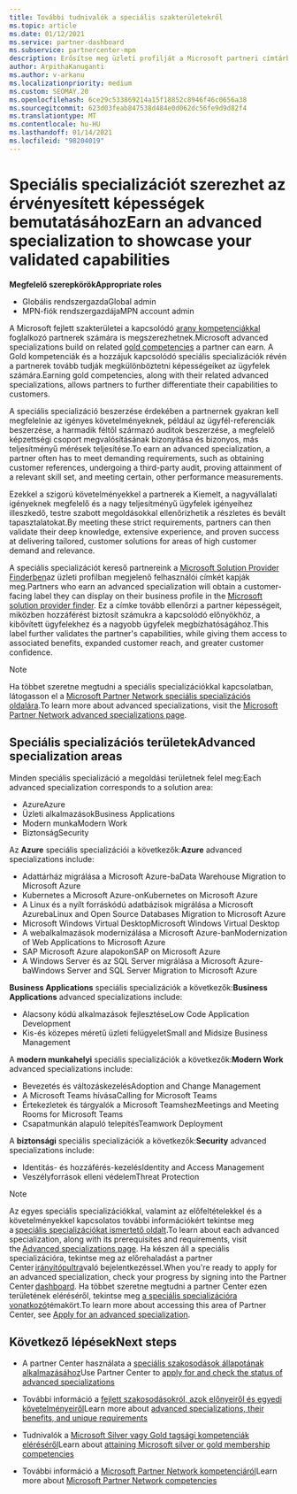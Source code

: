 ```yaml
---
title: További tudnivalók a speciális szakterületekről
ms.topic: article
ms.date: 01/12/2021
ms.service: partner-dashboard
ms.subservice: partnercenter-mpn
description: Erősítse meg üzleti profilját a Microsoft partneri címtárban. Ismerje meg azokat a speciális specializációkat, amelyek a meglévő arany-és ezüst-kompetenciákkal együtt érhetők el.
author: ArpithaKanuganti
ms.author: v-arkanu
ms.localizationpriority: medium
ms.custom: SEOMAY.20
ms.openlocfilehash: 6ce29c533869214a15f18852c8946f46c0656a38
ms.sourcegitcommit: 623d03feab847538d484e0d062dc56fe9d9d82f4
ms.translationtype: MT
ms.contentlocale: hu-HU
ms.lasthandoff: 01/14/2021
ms.locfileid: "98204019"
---
```

# <a name="earn-an-advanced-specialization-to-showcase-your-validated-capabilities"></a><span data-ttu-id="7e12f-104">Speciális specializációt szerezhet az érvényesített képességek bemutatásához</span><span class="sxs-lookup"><span data-stu-id="7e12f-104">Earn an advanced specialization to showcase your validated capabilities</span></span>

<span data-ttu-id="7e12f-105">**Megfelelő szerepkörök**</span><span class="sxs-lookup"><span data-stu-id="7e12f-105">**Appropriate roles**</span></span>

- <span data-ttu-id="7e12f-106">Globális rendszergazda</span><span class="sxs-lookup"><span data-stu-id="7e12f-106">Global admin</span></span>
- <span data-ttu-id="7e12f-107">MPN-fiók rendszergazdája</span><span class="sxs-lookup"><span data-stu-id="7e12f-107">MPN account admin</span></span>

<span data-ttu-id="7e12f-108">A Microsoft fejlett szakterületei a kapcsolódó [arany kompetenciákkal](learn-about-competencies.md) foglalkozó partnerek számára is megszerezhetnek.</span><span class="sxs-lookup"><span data-stu-id="7e12f-108">Microsoft advanced specializations build on related [gold competencies](learn-about-competencies.md) a partner can earn.</span></span> <span data-ttu-id="7e12f-109">A Gold kompetenciák és a hozzájuk kapcsolódó speciális specializációk révén a partnerek tovább tudják megkülönböztetni képességeiket az ügyfelek számára.</span><span class="sxs-lookup"><span data-stu-id="7e12f-109">Earning gold competencies, along with their related advanced specializations, allows partners to further differentiate their capabilities to customers.</span></span>

<span data-ttu-id="7e12f-110">A speciális specializáció beszerzése érdekében a partnernek gyakran kell megfelelnie az igényes követelményeknek, például az ügyfél-referenciák beszerzése, a harmadik féltől származó auditok beszerzése, a megfelelő képzettségi csoport megvalósításának bizonyítása és bizonyos, más teljesítményű mérések teljesítése.</span><span class="sxs-lookup"><span data-stu-id="7e12f-110">To earn an advanced specialization, a partner often has to meet demanding requirements, such as obtaining customer references, undergoing a third-party audit, proving attainment of a relevant skill set, and meeting certain, other performance measurements.</span></span>

<span data-ttu-id="7e12f-111">Ezekkel a szigorú követelményekkel a partnerek a Kiemelt, a nagyvállalati igényeknek megfelelő és a nagy teljesítményű ügyfelek igényeihez illeszkedő, testre szabott megoldásokkal ellenőrizhetik a részletes és bevált tapasztalatokat.</span><span class="sxs-lookup"><span data-stu-id="7e12f-111">By meeting these strict requirements, partners can then validate their deep knowledge, extensive experience, and proven success at delivering tailored, customer solutions for areas of high customer demand and relevance.</span></span>

<span data-ttu-id="7e12f-112">A speciális specializációt kereső partnereink a [Microsoft Solution Provider Finderben](https://www.microsoft.com/solution-providers/home)az üzleti profilban megjelenő felhasználói címkét kapják meg.</span><span class="sxs-lookup"><span data-stu-id="7e12f-112">Partners who earn an advanced specialization will obtain a customer-facing label they can display on their business profile in the [Microsoft solution provider finder](https://www.microsoft.com/solution-providers/home).</span></span> <span data-ttu-id="7e12f-113">Ez a címke tovább ellenőrzi a partner képességeit, miközben hozzáférést biztosít számukra a kapcsolódó előnyökhöz, a kibővített ügyfelekhez és a nagyobb ügyfelek megbízhatóságához.</span><span class="sxs-lookup"><span data-stu-id="7e12f-113">This label further validates the partner's capabilities, while giving them access to associated benefits, expanded customer reach, and greater customer confidence.</span></span>

> [!NOTE]
> <span data-ttu-id="7e12f-114">Ha többet szeretne megtudni a speciális specializációkkal kapcsolatban, látogasson el a [Microsoft Partner Network speciális specializációs oldalára](https://partner.microsoft.com/membership/advanced-specialization).</span><span class="sxs-lookup"><span data-stu-id="7e12f-114">To learn more about advanced specializations, visit the [Microsoft Partner Network advanced specializations page](https://partner.microsoft.com/membership/advanced-specialization).</span></span>

## <a name="advanced-specialization-areas"></a><span data-ttu-id="7e12f-115">Speciális specializációs területek</span><span class="sxs-lookup"><span data-stu-id="7e12f-115">Advanced specialization areas</span></span>

<span data-ttu-id="7e12f-116">Minden speciális specializáció a megoldási területnek felel meg:</span><span class="sxs-lookup"><span data-stu-id="7e12f-116">Each advanced specialization corresponds to a solution area:</span></span>

- <span data-ttu-id="7e12f-117">Azure</span><span class="sxs-lookup"><span data-stu-id="7e12f-117">Azure</span></span>
- <span data-ttu-id="7e12f-118">Üzleti alkalmazások</span><span class="sxs-lookup"><span data-stu-id="7e12f-118">Business Applications</span></span>
- <span data-ttu-id="7e12f-119">Modern munka</span><span class="sxs-lookup"><span data-stu-id="7e12f-119">Modern Work</span></span>
- <span data-ttu-id="7e12f-120">Biztonság</span><span class="sxs-lookup"><span data-stu-id="7e12f-120">Security</span></span>

<span data-ttu-id="7e12f-121">Az **Azure** speciális specializációi a következők:</span><span class="sxs-lookup"><span data-stu-id="7e12f-121">**Azure** advanced specializations include:</span></span>

- <span data-ttu-id="7e12f-122">Adattárház migrálása a Microsoft Azure-ba</span><span class="sxs-lookup"><span data-stu-id="7e12f-122">Data Warehouse Migration to Microsoft Azure</span></span>
- <span data-ttu-id="7e12f-123">Kubernetes a Microsoft Azure-on</span><span class="sxs-lookup"><span data-stu-id="7e12f-123">Kubernetes on Microsoft Azure</span></span>
- <span data-ttu-id="7e12f-124">A Linux és a nyílt forráskódú adatbázisok migrálása a Microsoft Azureba</span><span class="sxs-lookup"><span data-stu-id="7e12f-124">Linux and Open Source Databases Migration to Microsoft Azure</span></span>
- <span data-ttu-id="7e12f-125">Microsoft Windows Virtual Desktop</span><span class="sxs-lookup"><span data-stu-id="7e12f-125">Microsoft Windows Virtual Desktop</span></span>
- <span data-ttu-id="7e12f-126">A webalkalmazások modernizálása a Microsoft Azure-ban</span><span class="sxs-lookup"><span data-stu-id="7e12f-126">Modernization of Web Applications to Microsoft Azure</span></span>
- <span data-ttu-id="7e12f-127">SAP Microsoft Azure alapokon</span><span class="sxs-lookup"><span data-stu-id="7e12f-127">SAP on Microsoft Azure</span></span>
- <span data-ttu-id="7e12f-128">A Windows Server és az SQL Server migrálása a Microsoft Azure-ba</span><span class="sxs-lookup"><span data-stu-id="7e12f-128">Windows Server and SQL Server Migration to Microsoft Azure</span></span>

<span data-ttu-id="7e12f-129">**Business Applications** speciális specializációk a következők:</span><span class="sxs-lookup"><span data-stu-id="7e12f-129">**Business Applications** advanced specializations include:</span></span>

- <span data-ttu-id="7e12f-130">Alacsony kódú alkalmazások fejlesztése</span><span class="sxs-lookup"><span data-stu-id="7e12f-130">Low Code Application Development</span></span>
- <span data-ttu-id="7e12f-131">Kis-és közepes méretű üzleti felügyelet</span><span class="sxs-lookup"><span data-stu-id="7e12f-131">Small and Midsize Business Management</span></span>

<span data-ttu-id="7e12f-132">A **modern munkahelyi** speciális specializációk a következők:</span><span class="sxs-lookup"><span data-stu-id="7e12f-132">**Modern Work** advanced specializations include:</span></span>

- <span data-ttu-id="7e12f-133">Bevezetés és változáskezelés</span><span class="sxs-lookup"><span data-stu-id="7e12f-133">Adoption and Change Management</span></span>
- <span data-ttu-id="7e12f-134">A Microsoft Teams hívása</span><span class="sxs-lookup"><span data-stu-id="7e12f-134">Calling for Microsoft Teams</span></span>
- <span data-ttu-id="7e12f-135">Értekezletek és tárgyalók a Microsoft Teamshez</span><span class="sxs-lookup"><span data-stu-id="7e12f-135">Meetings and Meeting Rooms for Microsoft Teams</span></span>
- <span data-ttu-id="7e12f-136">Csapatmunkán alapuló telepítés</span><span class="sxs-lookup"><span data-stu-id="7e12f-136">Teamwork Deployment</span></span>

<span data-ttu-id="7e12f-137">A **biztonsági** speciális specializációk a következők:</span><span class="sxs-lookup"><span data-stu-id="7e12f-137">**Security** advanced specializations include:</span></span>

- <span data-ttu-id="7e12f-138">Identitás- és hozzáférés-kezelés</span><span class="sxs-lookup"><span data-stu-id="7e12f-138">Identity and Access Management</span></span>
- <span data-ttu-id="7e12f-139">Veszélyforrások elleni védelem</span><span class="sxs-lookup"><span data-stu-id="7e12f-139">Threat Protection</span></span>

> [!NOTE]
> <span data-ttu-id="7e12f-140">Az egyes speciális specializációkkal, valamint az előfeltételekkel és a követelményekkel kapcsolatos további információkért tekintse meg a [speciális specializációkat ismertető oldalt](https://partner.microsoft.com/membership/advanced-specialization).</span><span class="sxs-lookup"><span data-stu-id="7e12f-140">To learn about each advanced specialization, along with its prerequisites and requirements, visit the [Advanced specializations page](https://partner.microsoft.com/membership/advanced-specialization).</span></span> <span data-ttu-id="7e12f-141">Ha készen áll a speciális specializációra, tekintse meg az előrehaladást a partner Center [irányítópultra](https://partner.microsoft.com/dashboard)való bejelentkezéssel.</span><span class="sxs-lookup"><span data-stu-id="7e12f-141">When you're ready to apply for an advanced specialization, check your progress by signing into the Partner Center [dashboard](https://partner.microsoft.com/dashboard).</span></span> <span data-ttu-id="7e12f-142">Ha többet szeretne megtudni a partner Center ezen területének eléréséről, tekintse meg [a speciális specializációra vonatkozó](advanced-specializations-apply.md)témakört.</span><span class="sxs-lookup"><span data-stu-id="7e12f-142">To learn more about accessing this area of Partner Center, see [Apply for an advanced specialization](advanced-specializations-apply.md).</span></span>

## <a name="next-steps"></a><span data-ttu-id="7e12f-143">Következő lépések</span><span class="sxs-lookup"><span data-stu-id="7e12f-143">Next steps</span></span>

- <span data-ttu-id="7e12f-144">A partner Center használata a [speciális szakosodások állapotának alkalmazásához](advanced-specializations-apply.md)</span><span class="sxs-lookup"><span data-stu-id="7e12f-144">Use Partner Center to [apply for and check the status of advanced specializations](advanced-specializations-apply.md)</span></span>

- <span data-ttu-id="7e12f-145">További információ a [fejlett szakosodásokról, azok előnyeiről és egyedi követelményeiről](https://partner.microsoft.com/membership/advanced-specialization)</span><span class="sxs-lookup"><span data-stu-id="7e12f-145">Learn more about [advanced specializations, their benefits, and unique requirements](https://partner.microsoft.com/membership/advanced-specialization)</span></span>

- <span data-ttu-id="7e12f-146">Tudnivalók a [Microsoft Silver vagy Gold tagsági kompetenciák eléréséről](learn-about-competencies.md)</span><span class="sxs-lookup"><span data-stu-id="7e12f-146">Learn about [attaining Microsoft silver or gold membership competencies](learn-about-competencies.md)</span></span>

- <span data-ttu-id="7e12f-147">További információ a [Microsoft Partner Network kompetenciáról](https://partner.microsoft.com/membership/competencies)</span><span class="sxs-lookup"><span data-stu-id="7e12f-147">Learn more about [Microsoft Partner Network competencies](https://partner.microsoft.com/membership/competencies)</span></span>